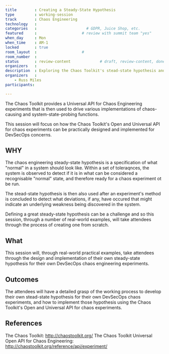 ```yaml
---
title        : Creating a Steady-State Hypothesis
type         : working-session
track        : Chaos Engineering
technology   :
categories   :                      # GDPR, Juice Shop, etc.
featured     :                    # review with summit team "yes"
when_day     : Mon
when_time    : AM-1
locked       : true
room_layout  :                    #
room_number  :
status       : review-content             # draft, review-content, done
organizers   :
description  : Exploring the Chaos Toolkit's stead-state hypothesis and how one can be designed and constructed for DevSecOps concerns.
organizers   :
    - Russ Miles
participants:

---
```


The Chaos Toolkit provides a Universal API for Chaos Engineering experiments that is then used to drive various implementations of chaos-causing and system-state-probing functions.

This session will focus on how the Chaos Toolkit's Open and Universal API for chaos experiments can be practically designed and implemented for DevSecOps concerns.

## WHY

The chaos engineering steady-state hypothesis is a specification of what "normal" in a system should look like. Within a set of toleraqnces, the system is observed to detect if it is in what can be considered a recognisable "normal" state, and therefore ready for a chaos experiment ot be run.

The stead-state hypothesis is then also used after an experiment's method is concluded to detect what deviations, if any, have occured that might indicate an underlying weakness being discovered in the system.

Defining a great steady-state hypothesis can be a challenge and so this session, through a number of real-world examples, will take attendees through the process of creating one from scratch.

## What

This session will, through real-world practical examples, take attendees through the design and implementation of their own steady-state hypothesis for their own DevSecOps chaos engineering experiments.

## Outcomes

The attendees will have a detailed grasp of the working process to develop their own stead-state hypothesis for their own DevSecOps chaos experiments, and how to implement those hypothesis using the Chaos Toolkit's Open and Universal API for chaos experiments.

## References

The Chaos Toolkit: http://chaostoolkit.org/
The Chaos Toolkit Universal Open API for Chaos Engineering: http://chaostoolkit.org/reference/api/experiment/
